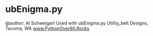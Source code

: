 # ubEnigma.py
@author: Al Schweigart
Used with ubEnigma.py
Utility_belt Designs, Tacoma, WA
www.PythonOver60.Rocks
